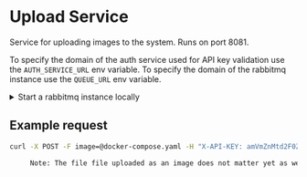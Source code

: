 # Upload Service

Service for uploading images to the system.
Runs on port 8081.

To specify the domain of the auth service used for API key validation use the `AUTH_SERVICE_URL` env variable.
To specify the domain of the rabbitmq instance use the `QUEUE_URL` env variable.

<details>

<summary> Start a rabbitmq instance locally </summary>

To start a rabbitmq instance locally:
```sh
docker run --rm -e RABBITMQ_DEFAULT_USER=water -e RABBITMQ_DEFAULT_PASS=bottler -p 3111:15672 -p 5672:5672 rabbitmq:3-management-alpine
```

You can now see the management dashboard at localhost:3111

</details>

## Example request

```sh
curl -X POST -F image=@docker-compose.yaml -H "X-API-KEY: amVmZnMtd2F0ZXItYm90dGxlci1leGFtcGxlLWFwaS1rZXk=" localhost:8081/upload -s -o /dev/null -w "%{http_code}"```

     Note: The file file uploaded as an image does not matter yet as we dont do anything with it for now. 
